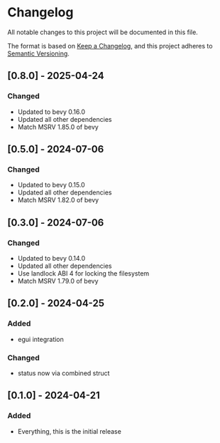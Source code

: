 # Changelog

All notable changes to this project will be documented in this file.

The format is based on [Keep a Changelog](https://keepachangelog.com/en/1.1.0/),
and this project adheres to [Semantic Versioning](https://semver.org/spec/v2.0.0.html).

<!--
## Template for new entry

## [X.Y.Z] - YYYY-MM-DD
### Added
### Changed
### Deprecated
### Removed
### Fixed
### Security
-->

## [0.8.0] - 2025-04-24

### Changed

- Updated to bevy 0.16.0
- Updated all other dependencies
- Match MSRV 1.85.0 of bevy

## [0.5.0] - 2024-07-06

### Changed

- Updated to bevy 0.15.0
- Updated all other dependencies
- Match MSRV 1.82.0 of bevy

## [0.3.0] - 2024-07-06

### Changed

- Updated to bevy 0.14.0
- Updated all other dependencies
- Use landlock ABI 4 for locking the filesystem
- Match MSRV 1.79.0 of bevy

## [0.2.0] - 2024-04-25

### Added

- egui integration
  
### Changed

- status now via combined struct

## [0.1.0] - 2024-04-21

### Added

- Everything, this is the initial release
